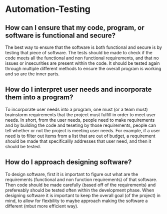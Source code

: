 # Automation-Testing

## How can I ensure that my code, program, or software is functional and secure?
The best way to ensure that the software is both functional and secure is by testing that piece of software. The tests should be made to check if the code meets all the functional and non functional requirements, and that no issues or insecurities are present within the code. It should be tested again through multiple different methods to ensure the overall program is working and so are the inner parts.

## How do I interpret user needs and incorporate them into a program?
To incorporate user needs into a program, one must (or a team must) brainstorm requirements that the project must fulfill in order to meet user needs. In short, from the user needs, people need to make requirements and by building the code and teseting by those requirements, people can tell whether or not the project is meeting user needs.
For example, if a user need is to filter out items from a list that are out of budget, a requirement should be made that specificallly addresses that user need, and then it should be tested.

## How do I approach designing software?
To design software, first it is important to figure out what are the requirements (functional and non function requirements) of that software. Then code should be made carefully (based off of the requirements) and prefereably should be tested often within the development phase. When designing software it is important to keep the overall goal (of the project) in mind, to allow for flexbility to maybe approach making the software a different (mbut more efficient way).
